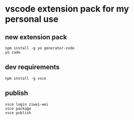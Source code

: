 # vscode extension pack for my personal use

## new extension pack

```shell
npm install -g yo generator-code
yo code
```

## dev requirements

```shell
npm install -g vsce
```

## publish

```shell
vsce login ziwei-wei
vsce package
vsce publish
```
